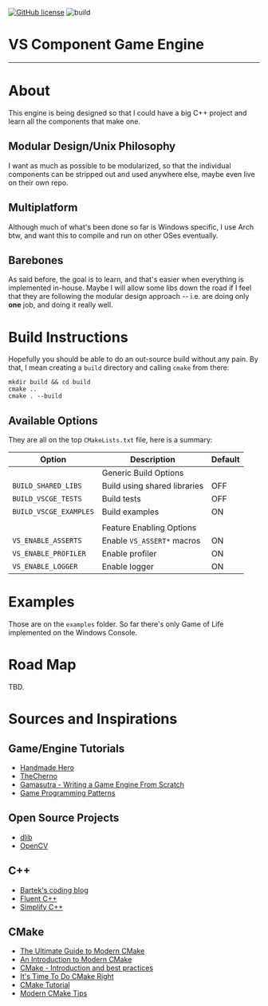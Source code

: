 [![GitHub license](https://img.shields.io/github/license/salesvictor/vscge?color=blue&style=plastic)](https://github.com/salesvictor/vscge/blob/master/LICENSE) ![build](https://github.com/salesvictor/vscge/workflows/build/badge.svg)

# VS Component Game Engine

----

# About

This engine is being designed so that I could have a big C++ project and learn all the components that make one.

## Modular Design/Unix Philosophy

I want as much as possible to be modularized, so that the individual components can be stripped out and used anywhere else, maybe even live on their own repo.

## Multiplatform

Although much of what's been done so far is Windows specific, I use Arch btw, and want this to compile and run on other OSes eventually.

## Barebones

As said before, the goal is to learn, and that's easier when everything is implemented in-house. Maybe I will allow some libs down the road if I feel that they are following the modular design approach -- i.e. are doing only **one** job, and doing it really well.

# Build Instructions

Hopefully you should be able to do an out-source build without any pain. By that, I mean creating a `build` directory and calling `cmake` from there:

```
mkdir build && cd build
cmake ..
cmake . --build
```

## Available Options

They are all on the top `CMakeLists.txt` file, here is a summary:

| Option                 | Description                  | Default |
| ---------------------- | ---------------------------- | ------- |
|                        | Generic Build Options        |         |
| `BUILD_SHARED_LIBS`    | Build using shared libraries | OFF     |
| `BUILD_VSCGE_TESTS`    | Build tests                  | OFF     |
| `BUILD_VSCGE_EXAMPLES` | Build examples               | ON      |
|                        |                              |         |
|                        | Feature Enabling Options     |         |
| `VS_ENABLE_ASSERTS`    | Enable `VS_ASSERT*` macros   | ON      |
| `VS_ENABLE_PROFILER`   | Enable profiler              | ON      |
| `VS_ENABLE_LOGGER`     | Enable logger                | ON      |

# Examples

Those are on the `examples` folder. So far there's only Game of Life implemented on the Windows Console.

# Road Map

TBD.

# Sources and Inspirations

## Game/Engine Tutorials

* [Handmade Hero](https://handmadehero.org/)
* [TheCherno](https://www.youtube.com/channel/UCQ-W1KE9EYfdxhL6S4twUNw)
* [Gamasutra - Writing a Game Engine From Scratch](https://gamasutra.com/blogs/MichaelKissner/20151027/257369/Writing_a_Game_Engine_from_Scratch__Part_1_Messaging.php)
* [Game Programming Patterns](http://gameprogrammingpatterns.com/)

## Open Source Projects

* [dlib](https://github.com/davisking/dlib)
* [OpenCV](https://github.com/opencv/opencv)

## C++

* [Bartek's coding blog](https://www.bfilipek.com/)
* [Fluent C++](https://www.fluentcpp.com/)
* [Simplify C++](https://arne-mertz.de/)

## CMake

* [The Ultimate Guide to Modern CMake](https://rix0r.nl/blog/2015/08/13/cmake-guide/)
* [An Introduction to Modern CMake](https://cliutils.gitlab.io/modern-cmake/)
* [CMake - Introduction and best practices](https://www.slideshare.net/DanielPfeifer1/cmake-48475415)
* [It's Time To Do CMake Right](https://pabloariasal.github.io/2018/02/19/its-time-to-do-cmake-right/)
* [CMake Tutorial](https://cmake.org/cmake/help/latest/guide/tutorial/index.html)
* [Modern CMake Tips](https://pspdfkit.com/blog/2018/modern-cmake-tips/)
